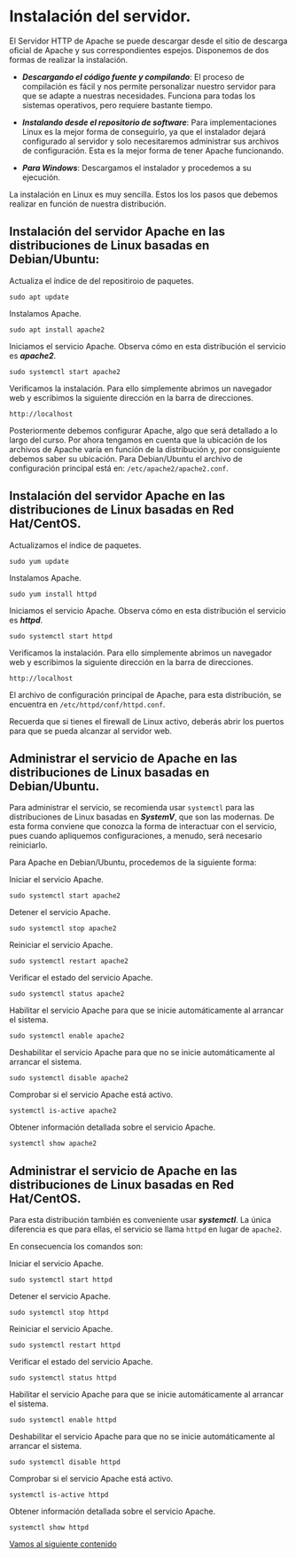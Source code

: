 # Instalación del servidor.

El Servidor HTTP de Apache se puede descargar desde el sitio de descarga oficial de Apache y sus correspondientes espejos. Disponemos de dos formas de realizar la instalación.

* ***Descargando el código fuente y compilando***: El proceso de compilación es fácil y nos permite personalizar nuestro servidor para que se adapte a nuestras necesidades. Funciona para todas los sistemas operativos, pero requiere bastante tiempo. 

* ***Instalando desde el repositorio de software***: Para implementaciones Linux es la mejor forma de conseguirlo, ya que el instalador dejará configurado al servidor y solo necesitaremos administrar sus archivos de configuración. Esta es la mejor forma de tener Apache funcionando.

* ***Para Windows***: Descargamos el instalador y procedemos a su ejecución.

La instalación en Linux es muy sencilla. Estos los los pasos que debemos realizar en función de nuestra distribución.

## Instalación del servidor Apache en las distribuciones de Linux basadas en Debian/Ubuntu:

Actualiza el índice de del repositiroio de paquetes.

```
sudo apt update
```

Instalamos Apache.

```
sudo apt install apache2
```

Iniciamos el servicio Apache. Observa cómo en esta distribución el servicio es ***apache2***.

```
sudo systemctl start apache2
```

Verificamos la instalación. Para ello simplemente abrimos un navegador web y escribimos la siguiente dirección en la barra de direcciones. 
```
http://localhost
```

Posteriormente debemos configurar Apache, algo que será detallado a lo largo del curso. Por ahora tengamos en cuenta que la ubicación de los archivos de Apache varía en funcíón de la distribución y, por consiguiente debemos saber su ubicación. Para Debian/Ubuntu el archivo de configuración principal está en: `/etc/apache2/apache2.conf`.


## Instalación del servidor Apache en las distribuciones de Linux basadas en Red Hat/CentOS.

Actualizamos el índice de paquetes.

```
sudo yum update
```

Instalamos Apache.

```
sudo yum install httpd
```

Iniciamos el servicio Apache. Observa cómo en esta distribución el servicio es ***httpd***.

```
sudo systemctl start httpd
```

Verificamos la instalación. Para ello simplemente abrimos un navegador web y escribimos la siguiente dirección en la barra de direcciones. 
```
http://localhost
```

El archivo de configuración principal de Apache, para esta distribución, se encuentra en `/etc/httpd/conf/httpd.conf`.

Recuerda que si tienes el firewall de Linux activo, deberás abrir los puertos para que se pueda alcanzar al servidor web.

## Administrar el servicio de Apache en las distribuciones de Linux basadas en Debian/Ubuntu.

Para administrar el servicio, se recomienda usar `systemctl` para las distribuciones de Linux basadas en ***SystemV***, que son las modernas. De esta forma conviene que conozca la forma de interactuar con el servicio, pues cuando apliquemos configuraciones, a menudo, será necesario reiniciarlo.

Para Apache en Debian/Ubuntu, procedemos de la siguiente forma:

Iniciar el servicio Apache.

```
sudo systemctl start apache2
```

Detener el servicio Apache.

```
sudo systemctl stop apache2
```

Reiniciar el servicio Apache.

```
sudo systemctl restart apache2
```

Verificar el estado del servicio Apache.

```
sudo systemctl status apache2
```

Habilitar el servicio Apache para que se inicie automáticamente al arrancar el sistema.

```
sudo systemctl enable apache2
```

Deshabilitar el servicio Apache para que no se inicie automáticamente al arrancar el sistema.

```
sudo systemctl disable apache2
```

Comprobar si el servicio Apache está activo.

```
systemctl is-active apache2
```

Obtener información detallada sobre el servicio Apache.

```
systemctl show apache2
```

## Administrar el servicio de Apache en las distribuciones de Linux basadas en Red Hat/CentOS.

Para esta distribución también es conveniente usar ***systemctl***. La única diferencia es que para ellas, el servicio se llama `httpd` en lugar de `apache2`. 

En consecuencia los comandos son:

Iniciar el servicio Apache.

```
sudo systemctl start httpd
```

Detener el servicio Apache.

```
sudo systemctl stop httpd
```

Reiniciar el servicio Apache.

```
sudo systemctl restart httpd
```

Verificar el estado del servicio Apache.

```
sudo systemctl status httpd
```

Habilitar el servicio Apache para que se inicie automáticamente al arrancar el sistema.

```
sudo systemctl enable httpd
```

Deshabilitar el servicio Apache para que no se inicie automáticamente al arrancar el sistema.

```
sudo systemctl disable httpd
```

Comprobar si el servicio Apache está activo.

```
systemctl is-active httpd
```

Obtener información detallada sobre el servicio Apache.

```
systemctl show httpd
```

[Vamos al siguiente contenido](./20-B.md)